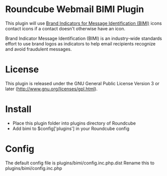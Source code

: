 Roundcube Webmail BIMI Plugin
=============================
This plugin will use [Brand Indicators for Message Identification (BIMI)](https://bimigroup.org/) icons contact icons if a contact doesn't otherwise have an icon.

Brand Indicator Message Identification (BIMI) is an industry-wide standards effort to use brand logos as indicators to help email recipients recognize and avoid fraudulent messages.

License
=======
This plugin is released under the GNU General Public License Version 3
or later (http://www.gnu.org/licenses/gpl.html).

Install
=======
* Place this plugin folder into plugins directory of Roundcube
* Add bimi to $config['plugins'] in your Roundcube config

Config
======
The default config file is plugins/bimi/config.inc.php.dist
Rename this to plugins/bimi/config.inc.php

